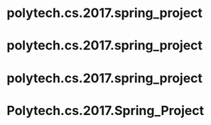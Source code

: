 # polytech.cs.2017.spring_project
# polytech.cs.2017.spring_project
# polytech.cs.2017.spring_project
# Polytech.cs.2017.Spring_Project
